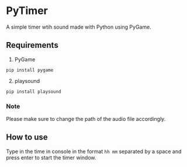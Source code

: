 # PyTimer
A simple timer wtih sound made with Python using PyGame.

## Requirements
1. PyGame
```
pip install pygame
```
2. playsound
```
pip install playsound
```
### Note
Please make sure to change the path of the audio file accordingly.

## How to use 
Type in the time in console in the format ```hh mm``` separated by a space and press enter to start the timer window. 
